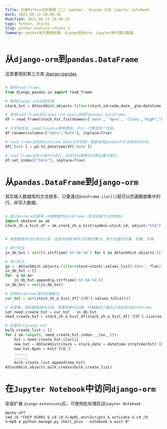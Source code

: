 ```yaml
---
Title: 利用Python分析股票（二）：pandas 、django 以及 jupyter notebook
Date: 2021-09-11 20:46:16
Modified: 2021-09-11 20:46:16
tags: Python, Stocks
Slug: python-analyze-stocks-2
Summary: pandas用于数据处理，django借用orm，jupyter用于展示数据。
---
```


# 从`django-orm`到`pandas.DataFrame`

这里要用到第三方库 [django-pandas](https://github.com/chrisdev/django-pandas)

```python

# 使用read_frame。
from django_pandas.io import read_frame

# 使用django orm读取信息。
stock_hst = AStockHist.objects.filter(stock_id=code,date__gte=datetime.date(2021, 1, 1)).order_by("date").all()

# 使用read_frame将django orm query转换为pandas.DataFrame。
df = read_frame(stock_hst,fieldnames=['date', 'Open', 'Close',"High","Low","Volume"])

# 为字段改名，以mplfinance等库使用。可以一次更改多个字段。
df.rename(columns={"date":"Date"}, inplace=True)

# read_frame读到的datetime.Date为字符串，需要使用pandas的方法转换为时间。
df['Date'] = pd.to_datetime(df['Date'])

# read_frame会将主键作为索引，实际往往需要将日期设置为索引。
df.set_index(["Date"], inplace=True)
```


# 从`pandas.DataFrame`到`django-orm`

其实输入数据库的方法很多，只要通过`DateFrame.iloc[i]`就可以历遍数据集中的行，并写入数据。


```python

# 通过akshare抓取某一A股数据为DataFrame（其他抓取方法均类似）
import akshare as ak
stock_zh_a_hist_df = ak.stock_zh_a_hist(symbol=stock_id, adjust="hfq")


# 获取数据库内已有的记录，这里将结尾保存为日期的集合，便于后面求交集、差集、并集。

# 单行写法
in_db_hst = set([t.strftime('%Y-%m-%d') for t in AStockHist.objects.filter(stock=stock).values_list('date', flat=True)])

# 多行写法
qs =  AStockHist.objects.filter(stock=stock).values_list('date', flat=True)
in_db_hst = []
for  q in qs:
    in_db_hst.append(q.strftime('%Y-%m-%d'))
in_db_hst = set(in_db_hst)

# 获取DateFrame里的日期集合
cur_hst = set(stock_zh_a_hist_df["日期"].values.tolist())

# 求差集，得到数据库内没有，需要更新的日期，并根据这个集合过滤此前的DateFrame
set_need_create_hst = cur_hst - in_db_hst
need_create_hst = stock_zh_a_hist_df[stock_zh_a_hist_df['日期'].isin(set_need_create_hst)]

# 批量写入django-orm
bulk_create_list = []
for i in range(0, need_create_hst.index.__len__()):
    hst = need_create_hst.iloc[i]
    new_hst = AStockHist(stock = stock,date = datetime.strptime(hst['日期'], '%Y-%m-%d').date())
    new_hst.Open = hst['开盘']
    ......
    ......
    bulk_create_list.append(new_hst)
AStockHist.objects.bulk_create(bulk_create_list)
```

# 在`Jupyter Notebook`中访问`django-orm`

安装扩展 `django-extensions`后，可使用批处理启动`Jupyter Notebook`
```batch
@echo off
cmd /k "CHCP 65001 & cd /d %~dp0\.env\Scripts & activate & cd /d  %~dp0 & python manage.py shell_plus --notebook & exit 0"
```
